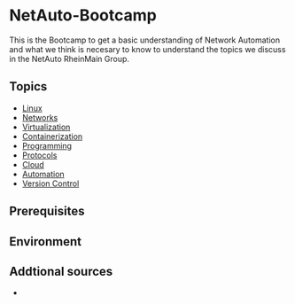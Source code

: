 # NetAuto-Bootcamp
This is the Bootcamp to get a basic understanding of Network Automation and what we think is necesary to know to understand the topics we discuss in the NetAuto RheinMain Group.



## Topics
* [Linux](/Topics/Linux/readme.md)
* [Networks](/Topics/Networks/readme.md)
* [Virtualization](/Topics/Virtualization/readme.md)
* [Containerization](/Topics/Containerization/readme.md)
* [Programming](/Topics/Programming/readme.md)
* [Protocols](/Topics/Protocols/readme.md)
* [Cloud](/Topics/Cloud/readme.md)
* [Automation](/Topics/Automation/readme.md)
* [Version Control](/Topics/VersionControl/readme.md)

## Prerequisites


## Environment


## Addtional sources
* 
